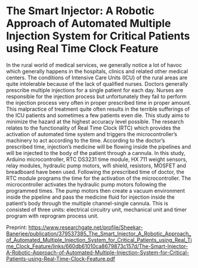 # The Smart Injector: A Robotic Approach of Automated Multiple Injection System for Critical Patients using Real Time Clock Feature

In the rural world of medical services, we generally notice a lot of havoc which generally happens in the hospitals, clinics and related other medical centers. The conditions of Intensive Care Units (ICU) of the rural areas are quite intolerable because of the lack of qualified nurses. Doctors generally prescribe multiple injections for a single patient for each day. Nurses are responsible for the injection process but unfortunately they fail to perform the injection process very often in proper prescribed time in proper amount. This malpractice of treatment quite often results in the terrible sufferings of the ICU patients and sometimes a few patients even die. This study aims to minimize the hazard at the highest accuracy level possible. The research relates to the functionality of Real Time Clock (RTC) which provides the activation of automated time system and triggers the microcontroller’s machinery to
act according to the time. According to the doctor’s prescribed time, injection’s medicine will be flowing inside the pipelines and will be injected to the body of the patient through a cannula. In this study, Arduino microcontroller, RTC DS3231 time module, HX 711 weight sensors, relay modules, hydraulic pump motors, wifi shield, resistors, MOSFET and breadboard have been used. Following the prescribed time of doctor, the RTC module programs the time for the activation of the microcontroller. The microcontroller activates the
hydraulic pump motors following the programmed times. The pump motors then create a vacuum environment inside the pipeline and pass the medicine fluid for injection inside the patient’s body through the multiple channel-single cannula. This is consisted of three units: electrical circuitry unit, mechanical unit and timer program with reprogram process unit.

Preprint: https://www.researchgate.net/profile/Sheekar-Banerjee/publication/379537385_The_Smart_Injector_A_Robotic_Approach_of_Automated_Multiple_Injection_System_for_Critical_Patients_using_Real_Time_Clock_Feature/links/660db61010ca8679873c157d/The-Smart-Injector-A-Robotic-Approach-of-Automated-Multiple-Injection-System-for-Critical-Patients-using-Real-Time-Clock-Feature.pdf
